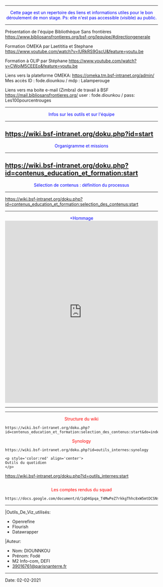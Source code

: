 
-----------------------------------------------------------------------------
<p style='color:blue' align='center'>
Cette page est un repertoire des liens et informations utiles pour le bon déroulement de mon stage.
Ps: elle n'est pas accessible (visible) au public.
</p>

-----------------------------------------------------------------------------

Présentation de l'équipe Bibliothèque Sans frontières
https://www.bibliosansfrontieres.org/bsf-org/lequipe/#directiongenerale

Formation OMEKA par Laetititia et Stephane 
https://www.youtube.com/watch?v=lURkRS9GscU&feature=youtu.be

Formation à OLIP par Stéphane
https://www.youtube.com/watch?v=CWojM5CEEEo&feature=youtu.be

Liens vers la plateforme OMEKA: https://omeka.tm.bsf-intranet.org/admin/
Mes accès ID : fode.diounkou / mdp : Lalamperouge

Liens vers ma boite e-mail (Zimbra) de travail à BSF
https://mail.bibliosansfrontieres.org/
user : fode.diounkou / pass: Les100pourcentrouges

-----------------
<p style='color:blue' align='center'>
Infos sur les outils et sur l'équipe 
</p>

-----------------
https://wiki.bsf-intranet.org/doku.php?id=start 
-----------------
<p style='color:blue' align='center'>
Organigramme et missions
</p>


-----------------
https://wiki.bsf-intranet.org/doku.php?id=contenus_education_et_formation:start
-----------------
<p style='color:blue' align='center'>
Sélection de contenus : définition du processus
</p>

-----------------
https://wiki.bsf-intranet.org/doku.php?id=contenus_education_et_formation:selection_des_contenus:start

----------------
<p style='color:blue' align='center'>
+Hommage <iframe src='https://flo.uri.sh/story/743592/embed' title='Interactive or visual content' frameborder='0' scrolling='no' style='width:100%;height:600px;' ></iframe><div style='width:100%!; margin-top:4px!important;text-align:right!important;' ></div></p>

--------------

------------------
<p style='color:red' align='center'>
Structure du wiki
</p>

```
https://wiki.bsf-intranet.org/doku.php?id=contenus_education_et_formation:selection_des_contenus:start&do=index

```
<p style='color:red' align='center'>
Synology
</p>

```
https://wiki.bsf-intranet.org/doku.php?id=outils_internes:synology

```

```
<p style='color:red' align='center'>
Outils du quotidien
</p>

```
https://wiki.bsf-intranet.org/doku.php?id=outils_internes:start

```

```
<p style='color:red' align='center'>
Les comptes rendus du squad
</p>

```
https://docs.google.com/document/d/1qO4Gpqa_T4MwPeZ7rkkgThhc8xW5mtDCSNseyqcNfBE/edit#
```

----
|Outils_De_Viz_utilisés: 
  - Openrefine
  - Flourish
  - Datawrapper
  
|Auteur:
  - Nom: DIOUNNKOU
  - Prénom: Fodé
  - M2 Info-com, DEFI
  - 39016761@parisnanterre.fr
  
-----------------
Date: 02-02-2021
 
